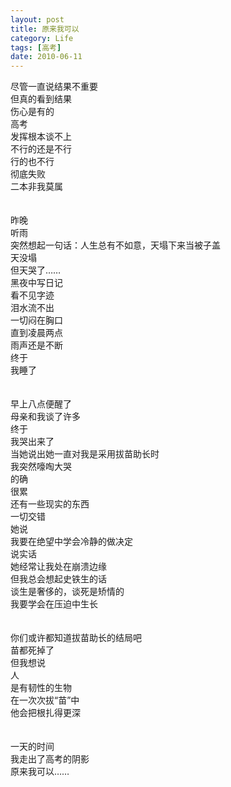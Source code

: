 ```yaml
---
layout: post
title: 原来我可以
category: Life
tags: [高考]
date: 2010-06-11
---
```


尽管一直说结果不重要  
但真的看到结果  
伤心是有的  
高考  
发挥根本谈不上  
不行的还是不行  
行的也不行  
彻底失败  
二本非我莫属
</br>
</br>
</br>
昨晚  
听雨  
突然想起一句话：人生总有不如意，天塌下来当被子盖  
天没塌  
但天哭了……  
黑夜中写日记  
看不见字迹  
泪水流不出  
一切闷在胸口  
直到凌晨两点  
雨声还是不断  
终于  
我睡了
</br>
</br>
</br>
早上八点便醒了  
母亲和我谈了许多  
终于  
我哭出来了  
当她说出她一直对我是采用拔苗助长时  
我突然嚎啕大哭  
的确  
很累  
还有一些现实的东西  
一切交错  
她说  
我要在绝望中学会冷静的做决定  
说实话  
她经常让我处在崩溃边缘  
但我总会想起史铁生的话  
谈生是奢侈的，谈死是矫情的  
我要学会在压迫中生长
</br>
</br>
</br>
你们或许都知道拔苗助长的结局吧  
苗都死掉了  
但我想说  
人  
是有韧性的生物  
在一次次拔“苗”中  
他会把根扎得更深
</br>
</br>
</br>
一天的时间  
我走出了高考的阴影  
原来我可以……